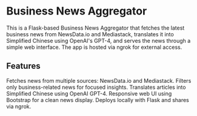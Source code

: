 # Business News Aggregator
This is a Flask-based Business News Aggregator that fetches the latest business news from NewsData.io and Mediastack, translates it into Simplified Chinese using OpenAI's GPT-4, and serves the news through a simple web interface. The app is hosted via ngrok for external access.

## Features
Fetches news from multiple sources: NewsData.io and Mediastack.
Filters only business-related news for focused insights.
Translates articles into Simplified Chinese using OpenAI GPT-4.
Responsive web UI using Bootstrap for a clean news display.
Deploys locally with Flask and shares via ngrok.
